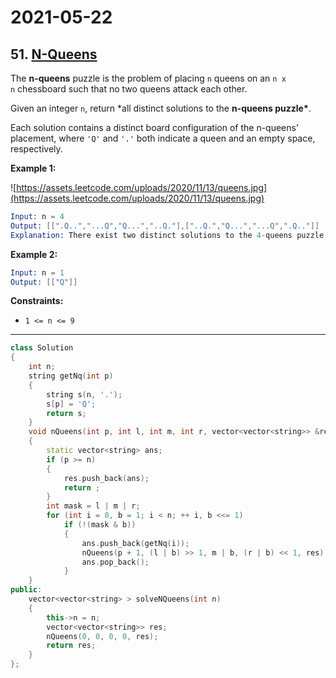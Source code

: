 # 2021-05-22

## 51. [N-Queens](https://leetcode.com/problems/n-queens/)

The **n-queens** puzzle is the problem of placing `n` queens on an `n x n` chessboard such that no two queens attack each other.

Given an integer `n`, return \*all distinct solutions to the **n-queens puzzle\***.

Each solution contains a distinct board configuration of the n-queens' placement, where `'Q'` and `'.'` both indicate a queen and an empty space, respectively.

**Example 1:**

![https://assets.leetcode.com/uploads/2020/11/13/queens.jpg](https://assets.leetcode.com/uploads/2020/11/13/queens.jpg)

```s
Input: n = 4
Output: [[".Q..","...Q","Q...","..Q."],["..Q.","Q...","...Q",".Q.."]]
Explanation: There exist two distinct solutions to the 4-queens puzzle as shown above
```

**Example 2:**

```s
Input: n = 1
Output: [["Q"]]
```

**Constraints:**

- `1 <= n <= 9`

---

```c++
class Solution
{
    int n;
    string getNq(int p)
    {
        string s(n, '.');
        s[p] = 'Q';
        return s;
    }
    void nQueens(int p, int l, int m, int r, vector<vector<string>> &res)
    {
        static vector<string> ans;
        if (p >= n)
        {
            res.push_back(ans);
            return ;
        }
        int mask = l | m | r;
        for (int i = 0, b = 1; i < n; ++ i, b <<= 1)
            if (!(mask & b))
            {
                ans.push_back(getNq(i));
                nQueens(p + 1, (l | b) >> 1, m | b, (r | b) << 1, res);
                ans.pop_back();
            }
    }
public:
    vector<vector<string> > solveNQueens(int n)
    {
        this->n = n;
        vector<vector<string>> res;
        nQueens(0, 0, 0, 0, res);
        return res;
    }
};
```
